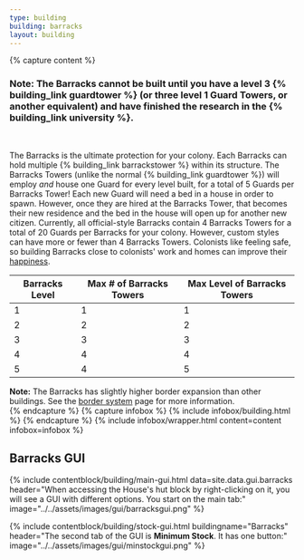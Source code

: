 ```yaml
---
type: building
building: barracks
layout: building
---
```

{% capture content %}
### Note: The Barracks cannot be built until you have a level 3 {% building_link guardtower %} (or three level 1 Guard Towers, or another equivalent) and have finished the research in the {% building_link university %}. 
<br>

The Barracks is the ultimate protection for your colony. Each Barracks can hold multiple {% building_link barrackstower %} within its structure. The Barracks Towers (unlike the normal {% building_link guardtower %}) will employ *and* house one Guard for every level built, for a total of 5 Guards per Barracks Tower! Each new Guard will need a bed in a house in order to spawn. However, once they are hired at the Barracks Tower, that becomes their new residence and the bed in the house will open up for another new citizen. Currently, all official-style Barracks contain 4 Barracks Towers for a total of 20 Guards per Barracks for your colony. However, custom styles can have more or fewer than 4 Barracks Towers. Colonists like feeling safe, so building Barracks close to colonists' work and homes can improve their [happiness](../../source/systems/happinessandsaturation).

| Barracks Level | Max # of Barracks Towers | Max Level of Barracks Towers |
|----------------|--------------------------|------------------------------|
| 1              | 1                        | 1                            |
| 2              | 2                        | 2                            |
| 3              | 3                        | 3                            |
| 4              | 4                        | 4                            |
| 5              | 4                        | 5                            |

**Note:** The Barracks has slightly higher border expansion than other buildings. See the [border system](../../source/systems/border) page for more information.
<br>
{% endcapture %}
{% capture infobox %}
{% include infobox/building.html %}
{% endcapture %}
{% include infobox/wrapper.html content=content infobox=infobox %}

## Barracks GUI

{% include contentblock/building/main-gui.html data=site.data.gui.barracks header="When accessing the House's hut block by right-clicking on it, you will see a GUI with different options. You start on the main tab:" image="../../assets/images/gui/barracksgui.png" %}

{% include contentblock/building/stock-gui.html buildingname="Barracks" header="The second tab of the GUI is <strong>Minimum Stock</strong>. It has one button:" image="../../assets/images/gui/minstockgui.png" %}
